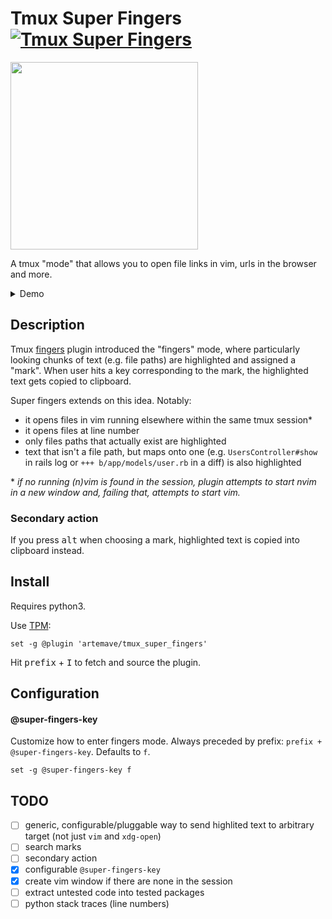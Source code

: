 # Tmux Super Fingers [![Tmux Super Fingers](https://github.com/artemave/tmux_super_fingers/actions/workflows/python-app.yml/badge.svg)](https://github.com/artemave/tmux_super_fingers/actions/workflows/python-app.yml)


<img width="300" src="https://78.media.tumblr.com/e1712952f6eb24f418a997a8da6ae831/tumblr_ou1znif6LW1w4t58uo1_500.gif" />

A tmux "mode" that allows you to open file links in vim, urls in the browser and more.


<details>
  <summary>Demo</summary>
    
  https://user-images.githubusercontent.com/23721/124262753-b2d3ba00-db32-11eb-83ee-77c65dd00d39.mp4
    
</details>

## Description

Tmux [fingers](https://github.com/morantron/tmux-fingers) plugin introduced the "fingers" mode, where particularly looking chunks of text (e.g. file paths) are highlighted and assigned a "mark". When user hits a key corresponding to the mark, the highlighted text gets copied to clipboard.

Super fingers extends on this idea. Notably:

- it opens files in vim running elsewhere within the same tmux session*
- it opens files at line number
- only files paths that actually exist are highlighted
- text that isn't a file path, but maps onto one (e.g. `UsersController#show` in rails log or `+++ b/app/models/user.rb` in a diff) is also highlighted

\* _if no running (n)vim is found in the session, plugin attempts to start nvim in a new window and, failing that, attempts to start vim._

### Secondary action

If you press <kbd>alt</kbd> when choosing a mark, highlighted text is copied into clipboard instead.

## Install

Requires python3.

Use [TPM](https://github.com/tmux-plugins/tpm):

    set -g @plugin 'artemave/tmux_super_fingers'
    
Hit <kbd>prefix</kbd> + <kbd>I</kbd> to fetch and source the plugin.

## Configuration

#### @super-fingers-key

Customize how to enter fingers mode. Always preceded by prefix: `prefix + @super-fingers-key`. Defaults to `f`.

```
set -g @super-fingers-key f
```

## TODO

- [ ] generic, configurable/pluggable way to send highlited text to arbitrary target (not just `vim` and `xdg-open`)
- [ ] search marks
- [ ] secondary action
- [x] configurable `@super-fingers-key`
- [x] create vim window if there are none in the session
- [ ] extract untested code into tested packages
- [ ] python stack traces (line numbers)
